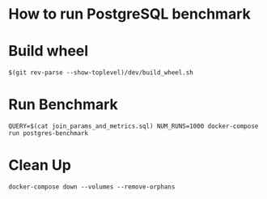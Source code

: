 # How to run PostgreSQL benchmark

# Build wheel

```
$(git rev-parse --show-toplevel)/dev/build_wheel.sh
```

# Run Benchmark

```
QUERY=$(cat join_params_and_metrics.sql) NUM_RUNS=1000 docker-compose run postgres-benchmark
```

# Clean Up

```
docker-compose down --volumes --remove-orphans
```
